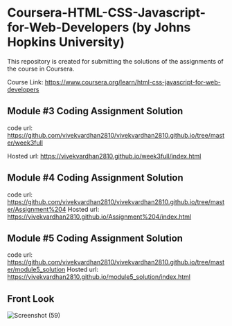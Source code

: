 # Coursera-HTML-CSS-Javascript-for-Web-Developers (by Johns Hopkins University)
This repository is created for submitting the solutions of the assignments of the course in Coursera.

Course Link: https://www.coursera.org/learn/html-css-javascript-for-web-developers

## Module #3 Coding Assignment Solution
code url: https://github.com/vivekvardhan2810/vivekvardhan2810.github.io/tree/master/week3full

Hosted url: https://vivekvardhan2810.github.io/week3full/index.html

## Module #4 Coding Assignment Solution
code url: https://github.com/vivekvardhan2810/vivekvardhan2810.github.io/tree/master/Assignment%204 
Hosted url: https://vivekvardhan2810.github.io/Assignment%204/index.html

## Module #5 Coding Assignment Solution
code url: https://github.com/vivekvardhan2810/vivekvardhan2810.github.io/tree/master/module5_solution
Hosted url: https://vivekvardhan2810.github.io/module5_solution/index.html

## Front Look
![Screenshot (59)](https://user-images.githubusercontent.com/91594529/204133261-c4bb8779-4891-4d61-a72a-7b265f13b235.png)

